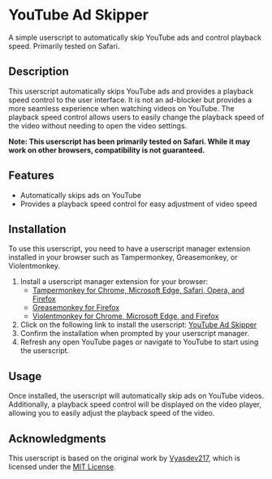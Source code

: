 # YouTube Ad Skipper

A simple userscript to automatically skip YouTube ads and control playback speed. Primarily tested on Safari.

## Description

This userscript automatically skips YouTube ads and provides a playback speed control to the user interface. It is not an ad-blocker but provides a more seamless experience when watching videos on YouTube. The playback speed control allows users to easily change the playback speed of the video without needing to open the video settings.

**Note: This userscript has been primarily tested on Safari. While it may work on other browsers, compatibility is not guaranteed.**

## Features

- Automatically skips ads on YouTube
- Provides a playback speed control for easy adjustment of video speed

## Installation

To use this userscript, you need to have a userscript manager extension installed in your browser such as Tampermonkey, Greasemonkey, or Violentmonkey.

1. Install a userscript manager extension for your browser:
    - [Tampermonkey for Chrome, Microsoft Edge, Safari, Opera, and Firefox](https://www.tampermonkey.net/)
    - [Greasemonkey for Firefox](https://addons.mozilla.org/en-US/firefox/addon/greasemonkey/)
    - [Violentmonkey for Chrome, Microsoft Edge, and Firefox](https://violentmonkey.github.io/get-it/)
2. Click on the following link to install the userscript: [YouTube Ad Skipper](https://github.com/sammrai/userscripts/raw/main/youtube_ad_skipper.user.js)
3. Confirm the installation when prompted by your userscript manager.
4. Refresh any open YouTube pages or navigate to YouTube to start using the userscript.

## Usage

Once installed, the userscript will automatically skip ads on YouTube videos. Additionally, a playback speed control will be displayed on the video player, allowing you to easily adjust the playback speed of the video.

## Acknowledgments

This userscript is based on the original work by [Vyasdev217](https://github.com/Vyasdev217/userscripts), which is licensed under the [MIT License](https://opensource.org/licenses/MIT).
